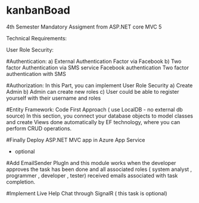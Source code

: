 # kanbanBoad


4th Semester Mandatory Assigment from ASP.NET core MVC 5


Technical Requirements:

User Role Security:



#Authentication:
a) External Authentication Factor via Facebook
b) Two factor Authentication via SMS service
    Facebook authentication 
    Two factor authentication with SMS

#Authorization:
In this Part, you can implement User Role Security
a) Create Admin
b) Admin can create new roles
c) User could be able to register yourself with their username and roles


#Entity Framework: 
Code First Approach ( use LocalDB - no external db source)
In this section, you connect your database objects to model classes and create Views done automatically by EF technology, where you can perform CRUD operations.
                   
#Finally Deploy ASP.NET MVC app in Azure App Service 
- optional

#Add EmailSender PlugIn
and this module works when the developer approves the task has been done and all associated roles ( system analyst , programmer , developer , tester) received emails associated with task completion.

#Implement Live Help Chat through SignalR ( this task is optional)  
